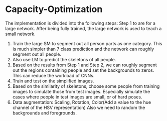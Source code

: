 # Capacity-Optimization

The implementation is divided into the following steps:
Step 1 to are for a large network. After being fully trained, the large network is used to teach a small network.
1. Train the large SM to segment out all person parts as one category. This is much simpler than 7 class prediction and the network can roughly segment out all people.
2. Also use LM to predict the skeletons of all people.
3. Based on the results from Step 1 and Step 2, we can roughly segment out the regions containing people and set the backgrounds to zeros. This can reduce the workload of CNNs. 
4. Train and test on the simplified images.
5. Based on the similarity of skeletons, choose some people from training images to simulate those from test images. Especially simulate the cases where people in test images are small, or of hard poses.
6. Data augmentation: Scaling, Rotation, Color(Add a value to the hue channel of the HSV representation) Also we need to random the backgrounds and foregrounds.
